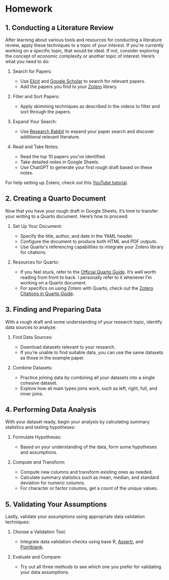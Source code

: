 # Homework

## 1. Conducting a Literature Review

After learning about various tools and resources for conducting a literature review, apply these techniques to a topic of your interest. If you're currently working on a specific topic, that would be ideal. If not, consider exploring the concept of economic complexity or another topic of interest. Here’s what you need to do:

1. Search for Papers:
   - Use [Elicit](https://elicit.org) and [Google Scholar](https://scholar.google.com) to search for relevant papers.
   - Add the papers you find to your [Zotero](https://www.zotero.org/) library.
  
2. Filter and Sort Papers:
   - Apply skimming techniques as described in the videos to filter and sort through the papers.
  
3. Expand Your Search:
   - Use [Research Rabbit](https://researchrabbitapp.com/home) to expand your paper search and discover additional relevant literature.
  
4. Read and Take Notes:
   - Read the top 10 papers you’ve identified.
   - Take detailed notes in Google Sheets.
   - Use ChatGPT to generate your first rough draft based on these notes.

For help setting up Zotero, check out this [YouTube tutorial](https://www.youtube.com/watch?v=tnbwKj6-pD8).

## 2. Creating a Quarto Document

Now that you have your rough draft in Google Sheets, it’s time to transfer your writing to a Quarto document. Here’s how to proceed:

1. Set Up Your Document:
   - Specify the title, author, and date in the YAML header.
   - Configure the document to produce both HTML and PDF outputs.
   - Use Quarto's referencing capabilities to integrate your Zotero library for citations.

2. Resources for Quarto:
   - If you feel stuck, refer to the [Official Quarto Guide](https://quarto.org/docs/guide/). It’s well worth reading from front to back. I personally refer to it whenever I’m working on a Quarto document.
   - For specifics on using Zotero with Quarto, check out the [Zotero Citations in Quarto Guide](https://quarto.org/docs/visual-editor/vscode/index.html#zotero-citations).

## 3. Finding and Preparing Data

With a rough draft and some understanding of your research topic, identify data sources to analyze:

1. Find Data Sources:
   - Download datasets relevant to your research.
   - If you’re unable to find suitable data, you can use the same datasets as those in the example paper.

2. Combine Datasets:
   - Practice joining data by combining all your datasets into a single cohesive dataset.
   - Explore how all main types joins work, such as left, right, full, and inner joins.

## 4. Performing Data Analysis

With your dataset ready, begin your analysis by calculating summary statistics and testing hypotheses:

1. Formulate Hypotheses:
   - Based on your understanding of the data, form some hypotheses and assumptions.
  
2. Compute and Transform:
   - Compute new columns and transform existing ones as needed.
   - Calculate summary statistics such as mean, median, and standard deviation for numeric columns.
   - For character or factor columns, get a count of the unique values.

## 5. Validating Your Assumptions

Lastly, validate your assumptions using appropriate data validation techniques:

1. Choose a Validation Tool:
   - Integrate data validation checks using base R, [Assertr](https://github.com/ropensci/assertr), and [Pointblank](https://github.com/rich-iannone/pointblank).
  
2. Evaluate and Compare:
   - Try out all three methods to see which one you prefer for validating your data assumptions.

